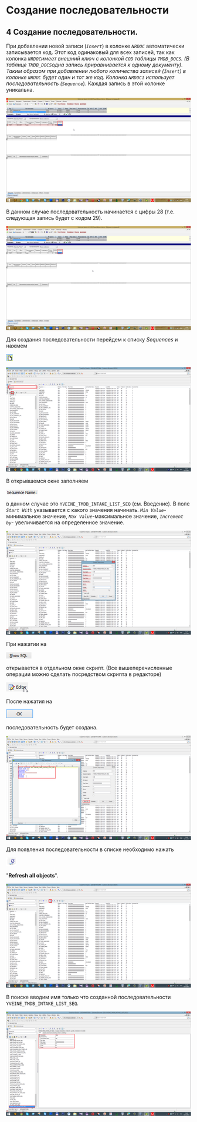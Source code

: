 # Создание последовательности

##  **4 Создание последовательности.**

При добавлении новой записи \(_`Insert`_\) в колонке _`NRDOC`_ автоматически записывается код. Этот код одинаковый для всех записей, так как колонка _`NRDOC`_имеет внешний ключ с колонкой _`COD`_ таблицы _`TMDB_DOCS`_. \(В таблице _`TMDB_DOCS`_одна запись приравнивается к одному документу\). Таким образом при добавлении любого количества записей \(_`Insert`_\) в колонке _`NRDOC`_ будет один и тот же код. Колонка _`NRDOC1`_ использует последовательность \(_`Sequence`_\). Каждая запись в этой колонке уникальна.

![](../../.gitbook/assets/screenshot193.png)

 В данном случае последовательность начинается с цифры 28 \(т.е. следующая запись будет с кодом 29\).

![](../../.gitbook/assets/screenshot194.png)

 Для создания последовательности перейдем к списку _Sequences_ и нажмем 

![](../../.gitbook/assets/create-new-node-3.png)

![](../../.gitbook/assets/screenshot195.png)

 В открывшемся окне заполняем

![](../../.gitbook/assets/sequence-name.png)

 в данном случае это `YVEINE_TMDB_INTAKE_LIST_SEQ` \(см. Введение\). В поле _`Start With`_  указывается с какого значения начинать. _`Min Value`_- минимальное значение, _`Max Value`_-максимальное значение, _`Increment by`_- увеличивается на определенное значение.

![](../../.gitbook/assets/screenshot196.png)

 При нажатии на

![](../../.gitbook/assets/show-sql.png)

 открывается в отдельном окне скрипт. \(Все вышеперечисленные операции можно сделать посредством скрипта в редакторе\)

![](../../.gitbook/assets/editor.png)

 После нажатия на

![](../../.gitbook/assets/ok2%20%287%29.png)

последовательность будет создана.

![](../../.gitbook/assets/screenshot197.png)

 Для появления последовательности в списке необходимо нажать

![](../../.gitbook/assets/refresh-all%20%283%29.png)

 "**Refresh all objects**".

![](../../.gitbook/assets/screenshot198.png)

 В поиске вводим имя только что созданной последовательности `YVEINE_TMDB_INTAKE_LIST_SEQ`.

![](../../.gitbook/assets/screenshot199.png)



